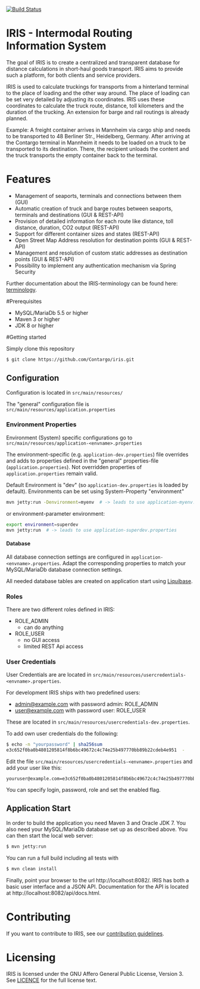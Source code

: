 [![Build Status](https://travis-ci.org/Contargo/iris.svg?branch=development)](https://travis-ci.org/Contargo/iris)

IRIS - Intermodal Routing Information System
=========

The goal of IRIS is to create a centralized and transparent database for distance calculations in short-haul goods transport.
IRIS aims to provide such a platform, for both clients and service providers.

IRIS is used to calculate truckings for transports from a hinterland terminal to the place of loading and the other way around.
The place of loading can be set very detailed by adjusting its coordinates.
IRIS uses these coordinates to calculate the truck route, distance, toll kilometers and the duration of the trucking.
An extension for barge and rail routings is already planned.

Example: A freight container arrives in Mannheim via cargo ship and needs to be transported to 48 Berliner Str., Heidelberg, Germany.
After arriving at the Contargo terminal in Mannheim it needs to be loaded on a truck to be transported to its destination.
There, the recipient unloads the content and the truck transports the empty container back to the terminal.

# Features
* Management of seaports, terminals and connections between them (GUI)
* Automatic creation of truck and barge routes between seaports, terminals and destinations (GUI & REST-API)
* Provision of detailed information for each route like distance, toll distance, duration, CO2 output (REST-API)
* Support for different container sizes and states (REST-API)
* Open Street Map Address resolution for destination points (GUI & REST-API)
* Management and resolution of custom static addresses as destination points (GUI & REST-API)
* Possibility to implement any authentication mechanism via Spring Security

Further documentation about the IRIS-terminology can be found here: [terminology](docs/terminology.md).


#Prerequisites
 - MySQL/MariaDb 5.5 or higher
 - Maven 3 or higher
 - JDK 8 or higher


#Getting started

Simply clone this repository
```sh
$ git clone https://github.com/Contargo/iris.git
```

## Configuration

Configuration is located in ```src/main/resources/```

The "general" configuration file is ```src/main/resources/application.properties```


### Environment Properties

Environment (System) specific configurations go to ```src/main/resources/application-<envname>.properties``` 

The environment-specific (e.g. ```application-dev.properties```) file overrides and adds to properties defined in the "general" properties-file (```application.properties```). Not overridden properties of ```application.properties``` remain valid.

Default Environment is "dev" (so ```application-dev.properties``` is loaded by default). Environments can be set using System-Property "environment" 

```sh
mvn jetty:run -Denvironment=myenv  # -> leads to use application-myenv.properties
```
or environment-parameter environment:
```sh
export environment=superdev
mvn jetty:run  # -> leads to use application-superdev.properties
```

#### Database

All database connection settings are configured in ```application-<envname>.properties```. Adapt the corresponding properties to match your MySQL/MariaDb database connection settings.

All needed database tables are created on application start using [Liquibase](http://www.liquibase.org/).


### Roles

There are two different roles defined in IRIS:

- ROLE_ADMIN
  - can do anything
- ROLE_USER
  - no GUI access
  - limited REST Api access


### User Credentials

User Credentials are are located in ```src/main/resources/usercredentials-<envname>.properties```.

For development IRIS ships with two predefined users:
- admin@example.com with password admin: ROLE_ADMIN
- user@example.com with password user: ROLE_USER

These are located in ```src/main/resources/usercredentials-dev.properties```.

To add own user credentials do the following:
```sh
$ echo -n "yourpassword" | sha256sum
e3c652f0ba0b4801205814f8b6bc49672c4c74e25b497770bb89b22cdeb4e951  -
```
Edit the file ```src/main/resources/usercredentials-<envname>.properties``` and add your user like this:
```
youruser@example.com=e3c652f0ba0b4801205814f8b6bc49672c4c74e25b497770bb89b22cdeb4e951,ROLE_USER,enabled
```

You can specify login, password, role and set the enabled flag.


## Application Start

In order to build the application you need Maven 3 and Oracle JDK 7. You also need your MySQL/MariaDb database set up as described above. You can then start the local web server:
```sh
$ mvn jetty:run
```
You can run a full build including all tests with
```sh
$ mvn clean install
```
Finally, point your browser to the url http://localhost:8082/. IRIS has both a basic user interface and a JSON API. Documentation for the API is located at http://localhost:8082/api/docs.html.


# Contributing

If you want to contribute to IRIS, see our [contribution guidelines](CONTRIBUTING.md).


# Licensing

IRIS is licensed under the GNU Affero General Public License, Version 3. See [LICENCE](LICENSE) for the full license text.
